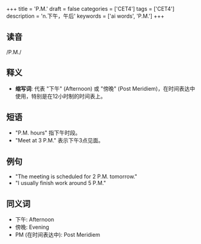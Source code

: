 +++
title = 'P.M.'
draft = false
categories = ['CET4']
tags = ['CET4']
description = 'n.下午，午后'
keywords = ['ai words', 'P.M.']
+++

## 读音
/P.M./

## 释义
- **缩写词**: 代表 "下午" (Afternoon) 或 "傍晚" (Post Meridiem)，在时间表达中使用，特别是在12小时制的时间表上。

## 短语
- "P.M. hours" 指下午时段。
- "Meet at 3 P.M." 表示下午3点见面。

## 例句
- "The meeting is scheduled for 2 P.M. tomorrow."
- "I usually finish work around 5 P.M."

## 同义词
- 下午: Afternoon
- 傍晚: Evening
- PM (在时间表达中): Post Meridiem
